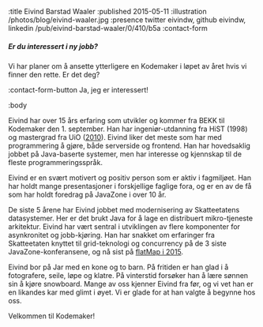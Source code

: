 :title Eivind Barstad Waaler
:published 2015-05-11
:illustration /photos/blog/eivind-waaler.jpg
:presence twitter eivindw, github eivindw, linkedin /pub/eivind-barstad-waaler/0/410/b5a
:contact-form

##### Er du interessert i ny jobb?

Vi har planer om å ansette ytterligere en Kodemaker i løpet av året hvis vi
finner den rette. Er det deg?

:contact-form-button Ja, jeg er interessert!

:body

Eivind har over 15 års erfaring som utvikler og kommer fra BEKK til Kodemaker den 1. september. Han har ingeniør-utdanning fra HiST (1998) og mastergrad fra UiO ([2010](https://www.duo.uio.no/bitstream/handle/10852/8712/Waaler.pdf?sequence=1&isAllowed=y)). Eivind liker det meste som har med programmering å gjøre, både serverside og frontend. Han har hovedsaklig jobbet på Java-baserte systemer, men har interesse og kjennskap til de fleste programmeringsspråk.

Eivind er en svært motivert og positiv person som er aktiv i fagmiljøet. Han har holdt mange presentasjoner i forskjellige faglige fora, og er en av de få som har holdt foredrag på JavaZone i over 10 år.

De siste 5 årene har Eivind jobbet med modernisering av Skatteetatens datasystemer. Her er det brukt Java for å lage en distribuert mikro-tjeneste arkitektur. Eivind har vært sentral i utviklingen av flere komponenter for asynkronitet og jobb-kjøring. Han har snakket om erfaringer fra Skatteetaten knyttet til grid-teknologi og concurrency på de 3 siste JavaZone-konferansene, og nå sist på [flatMap i 2015](http://2015.flatmap.no/waaler.html#session).

Eivind bor på Jar med en kone og to barn. På fritiden er han glad i å fotografere, seile, løpe og klatre. På vinterstid forsøker han å lære sønnen sin å kjøre snowboard. Mange av oss kjenner Eivind fra før, og vi vet han er en likandes kar med glimt i øyet. Vi er glade for at han valgte å begynne hos oss.

Velkommen til Kodemaker!


